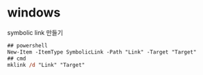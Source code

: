 # windows
symbolic link 만들기
```ps
## powershell
New-Item -ItemType SymbolicLink -Path "Link" -Target "Target"
## cmd
mklink /d "Link" "Target"
```